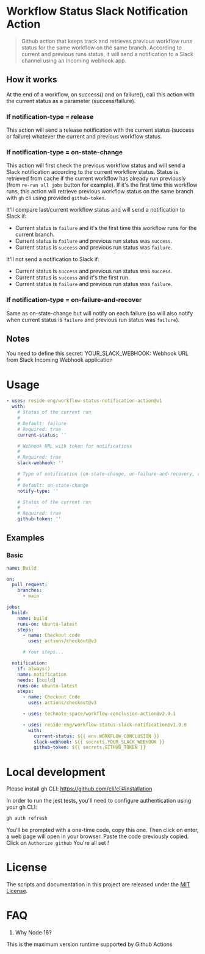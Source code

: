 # Workflow Status Slack Notification Action

> Github action that keeps track and retrieves previous workflow runs status for the same workflow on the same branch.
> According to current and previous runs status, it will send a notification to a Slack channel using an Incoming webhook app.

## How it works

At the end of a workflow, on success() and on failure(), call this action with the current status as a parameter (success/failure).

### If notification-type = release

This action will send a release notification with the current status (success or failure) whatever the current and previous workflow status.

### If notification-type = on-state-change

This action will first check the previous workflow status and will send a Slack notification according to the current workflow status.
Status is retrieved from cache if the current workflow has already run previously (from `re-run all jobs` button for example).
If it's the first time this workflow runs, this action will retrieve previous workflow status on the same branch with `gh` cli using provided `github-token`.

It'll compare last/current workflow status and will send a notification to Slack if:

- Current status is `failure` and it's the first time this workflow runs for the current branch.
- Current status is `failure` and previous run status was `success`.
- Current status is `success` and previous run status was `failure`.

It'll not send a notification to Slack if:

- Current status is `success` and previous run status was `success`.
- Current status is `success` and it's the first run.
- Current status is `failure` and previous run status was `failure`.

### If notification-type = on-failure-and-recover
 
Same as on-state-change but will notify on each failure (so will also notify when current status is `failure` and previous run status was `failure`).

## Notes

You need to define this secret:
YOUR_SLACK_WEBHOOK: Webhook URL from Slack Incoming Webhook application

# Usage

<!-- start usage -->
<!-- Warning: Content between these comments is auto-generated. Do NOT manually edit. -->

```yaml
- uses: reside-eng/workflow-status-notification-action@v1
  with:
    # Status of the current run
    #
    # Default: failure
    # Required: true
    current-status: ''

    # Webhook URL with token for notifications
    #
    # Required: true
    slack-webhook: ''

    # Type of notification (on-state-change, on-failure-and-recovery, release)
    #
    # Default: on-state-change
    notify-type: ''

    # Status of the current run
    #
    # Required: true
    github-token: ''
```

<!-- end usage -->

## Examples

### Basic

```yaml
name: Build

on:
  pull_request:
    branches:
      - main

jobs:
  build:
    name: build
    runs-on: ubuntu-latest
    steps:
      - name: Checkout code
        uses: actions/checkout@v3

      # Your steps...

  notification:
    if: always()
    name: notification
    needs: [build]
    runs-on: ubuntu-latest
    steps:
      - name: Checkout Code
        uses: actions/checkout@v3

      - uses: technote-space/workflow-conclusion-action@v2.0.1

      - uses: reside-eng/workflow-status-slack-notification@v1.0.0
        with:
          current-status: ${{ env.WORKFLOW_CONCLUSION }}
          slack-webhook: ${{ secrets.YOUR_SLACK_WEBHOOK }}
          github-token: ${{ secrets.GITHUB_TOKEN }}
```

# Local development

Please install gh CLI:
https://github.com/cli/cli#installation

In order to run the jest tests, you'll need to configure authentication using your gh CLI:

```bash
gh auth refresh
```

You'll be prompted with a one-time code, copy this one.
Then click on enter, a web page will open in your browser.
Paste the code previously copied.
Click on `Authorize github`
You're all set !

# License

The scripts and documentation in this project are released under the [MIT License](LICENSE).

# FAQ

1. Why Node 16?

This is the maximum version runtime supported by Github Actions
